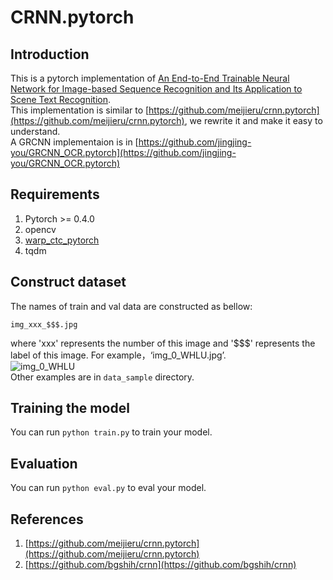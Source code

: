 # CRNN.pytorch
## Introduction
This is a pytorch implementation of [An End-to-End Trainable Neural Network for Image-based Sequence Recognition and Its Application to Scene Text Recognition](https://arxiv.org/abs/1507.05717).<br>
This implementation is similar to [https://github.com/meijieru/crnn.pytorch](https://github.com/meijieru/crnn.pytorch), we rewrite it and make it easy to understand.<br>
A GRCNN implementaion is in [https://github.com/jingjing-you/GRCNN_OCR.pytorch](https://github.com/jingjing-you/GRCNN_OCR.pytorch)
## Requirements
1. Pytorch >= 0.4.0 <br>
2. opencv <br>
3. [warp_ctc_pytorch](https://github.com/SeanNaren/warp-ctc)
4. tqdm
## Construct dataset
The names of train and val data are constructed as bellow:
```
img_xxx_$$$.jpg
```
where 'xxx' represents the number of this image and '$$$' represents the label of this image. For example，‘img_0_WHLU.jpg’. <br>
![img_0_WHLU](https://github.com/jingjing-you/GRCNN.pytorch/blob/master/data_sample/img_0_WHLU.jpg)<br>
Other examples are in `data_sample` directory.

## Training the model 
You can run `python train.py` to train your model.
## Evaluation
You can run `python eval.py` to eval your model.
## References
1. [https://github.com/meijieru/crnn.pytorch](https://github.com/meijieru/crnn.pytorch) <br>
2. [https://github.com/bgshih/crnn](https://github.com/bgshih/crnn) <br>
